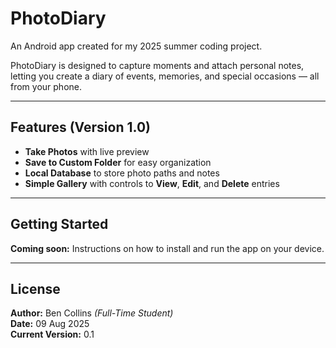# PhotoDiary 
An Android app created for my 2025 summer coding project.

PhotoDiary is designed to capture moments and attach personal notes, letting you create a diary of events, memories, and special occasions — all from your phone.

---

## Features (Version 1.0)
- **Take Photos** with live preview  
- **Save to Custom Folder** for easy organization  
- **Local Database** to store photo paths and notes  
- **Simple Gallery** with controls to **View**, **Edit**, and **Delete** entries  

---

## Getting Started
**Coming soon:** Instructions on how to install and run the app on your device.

---

## License
**Author:** Ben Collins *(Full-Time Student)*  
**Date:** 09 Aug 2025  
**Current Version:** 0.1
